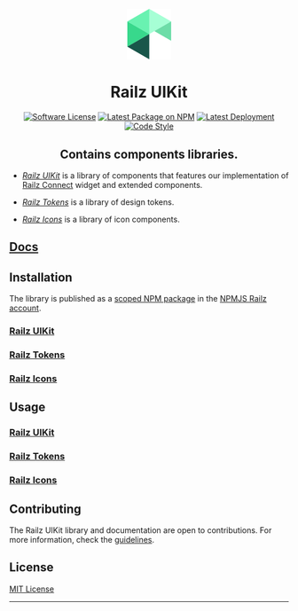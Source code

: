 <p align="center">
  <a href="https://railz.ai/" rel="noopener" target="_blank"><img width="80" src="./docs/assets/images/railz-logo.svg" alt="MUI logo"></a>
</p>

<h1 align="center">Railz UIKit</h1>


<p align="center">
  <a href="https://github.com/railz-ai/railz-uikit/blob/master/LICENSE"><img src="https://img.shields.io/npm/l/@railzai/railz-uikit" alt="Software License"/></a>
  <a href="https://www.npmjs.com/package/@railzai/railz-uikit"><img src="https://img.shields.io/npm/v/@railzai/railz-uikit/latest.svg" alt="Latest Package on NPM"/></a>
  <a href="https://github.com/railz-ai/railz-uikit/actions/workflows/publish.yml"><img src="https://github.com/railz-ai/railz-uikit/actions/workflows/publish.yml/badge.svg" alt="Latest Deployment"/></a>
  <a href="https://stenciljs.com/docs/style-guide">
          <img src="https://img.shields.io/badge/code_style-stencil/stylelint/prettier-5851ff.svg?style=flat-square" alt="Code Style" />
      </a>
</p>
<h2 align="center">Contains components libraries.</h2>


- [_Railz UIKit_](https://github.com/railz-ai/railz-uikit/design-components) is a library of components that features our implementation of [Railz Connect](https://railz.ai/product/connect) widget and extended components.

- [_Railz Tokens_](https://github.com/railz-ai/railz-uikit/design-tokens) is a library of design tokens.

- [_Railz Icons_](https://github.com/railz-ai/railz-uikit/design-icons) is a library of icon components.


## [Docs](https://railz-ai.github.io/railz-uikit/)

## Installation

The library is published as a [scoped NPM package](https://docs.npmjs.com/misc/scope) in
the [NPMJS Railz account](https://www.npmjs.com/org/railzai).

### [Railz UIKit](./design-components/INSTALLATION.md)

### [Railz Tokens](./design-tokens/INSTALLATION.md)

### [Railz Icons](./design-icons/INSTALLATION.md)


## Usage

### [Railz UIKit](./design-components/USAGE.md)

### [Railz Tokens](./design-tokens/USAGE.md)

### [Railz Icons](./design-icons/USAGE.md)


## Contributing

The Railz UIKit library and documentation are open to contributions. For more information, check
the [guidelines](./CONTRIBUTING.md).

## License

[MIT License](./LICENSE)

---

